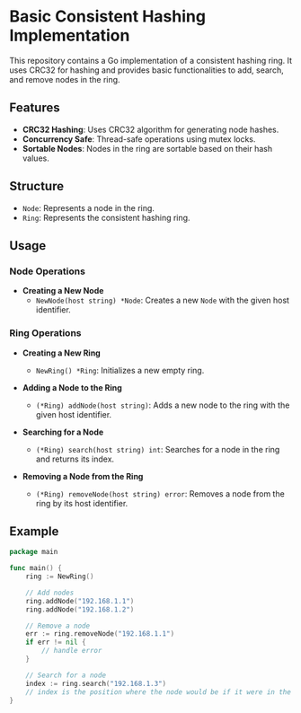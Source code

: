 # Basic Consistent Hashing Implementation 

This repository contains a Go implementation of a consistent hashing ring. It uses CRC32 for hashing and provides basic functionalities to add, search, and remove nodes in the ring.

## Features

- **CRC32 Hashing**: Uses CRC32 algorithm for generating node hashes.
- **Concurrency Safe**: Thread-safe operations using mutex locks.
- **Sortable Nodes**: Nodes in the ring are sortable based on their hash values.

## Structure

- `Node`: Represents a node in the ring.
- `Ring`: Represents the consistent hashing ring.

## Usage

### Node Operations

- **Creating a New Node**
  - `NewNode(host string) *Node`: Creates a new `Node` with the given host identifier.

### Ring Operations

- **Creating a New Ring**
  - `NewRing() *Ring`: Initializes a new empty ring.

- **Adding a Node to the Ring**
  - `(*Ring) addNode(host string)`: Adds a new node to the ring with the given host identifier.

- **Searching for a Node**
  - `(*Ring) search(host string) int`: Searches for a node in the ring and returns its index.

- **Removing a Node from the Ring**
  - `(*Ring) removeNode(host string) error`: Removes a node from the ring by its host identifier.

## Example

```go
package main

func main() {
    ring := NewRing()

    // Add nodes
    ring.addNode("192.168.1.1")
    ring.addNode("192.168.1.2")

    // Remove a node
    err := ring.removeNode("192.168.1.1")
    if err != nil {
        // handle error
    }

    // Search for a node
    index := ring.search("192.168.1.3")
    // index is the position where the node would be if it were in the ring
}